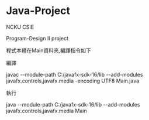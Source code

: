 # Java-Project

NCKU CSIE 

Program-Design II project

程式本體在Main資料夾,編譯指令如下

編譯

javac --module-path C:/javafx-sdk-16/lib --add-modules javafx.controls,javafx.media -encoding UTF8 Main.java

執行

java --module-path C:/javafx-sdk-16/lib --add-modules javafx.controls,javafx.media Main
